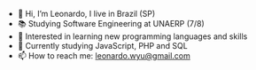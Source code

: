 - 👋 Hi, I’m Leonardo, I live in Brazil (SP)
- 📚 Studying Software Engineering at UNAERP (7/8)
- 👀 Interested in learning new programming languages and skills
- 🌱 Currently studying JavaScript, PHP and SQL
- 📫 How to reach me: leonardo.wyu@gmail.com
